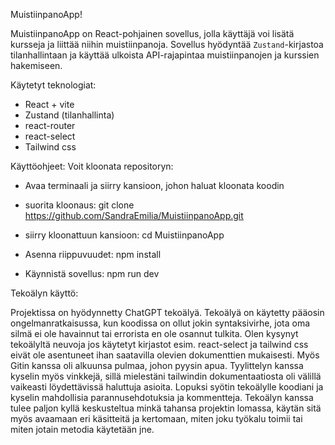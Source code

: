 MuistiinpanoApp!

MuistiinpanoApp on React-pohjainen sovellus, jolla käyttäjä voi lisätä kursseja ja liittää niihin muistiinpanoja. Sovellus hyödyntää `Zustand`-kirjastoa tilanhallintaan ja käyttää ulkoista API-rajapintaa muistiinpanojen ja kurssien hakemiseen.

Käytetyt teknologiat:
- React + vite
- Zustand (tilanhallinta)
- react-router
- react-select
- Tailwind css

Käyttöohjeet:
Voit kloonata repositoryn:
- Avaa terminaali ja siirry kansioon, johon haluat kloonata koodin
- suorita kloonaus: git clone https://github.com/SandraEmilia/MuistiinpanoApp.git
- siirry kloonattuun kansioon: cd MuistiinpanoApp

- Asenna riippuvuudet: npm install
- Käynnistä sovellus: npm run dev

Tekoälyn käyttö:

Projektissa on hyödynnetty ChatGPT tekoälyä. Tekoälyä on käytetty pääosin ongelmanratkaisussa, kun koodissa on ollut jokin syntaksivirhe, jota oma silmä ei ole havainnut tai errorista en ole osannut tulkita. Olen kysynyt tekoälyltä neuvoja jos käytetyt kirjastot esim. react-select ja tailwind css eivät ole asentuneet ihan saatavilla olevien dokumenttien mukaisesti. Myös Gitin kanssa oli alkuunsa pulmaa, johon pyysin apua. Tyylittelyn kanssa kyselin myös vinkkejä, sillä mielestäni tailwindin dokumentaatiosta oli välillä vaikeasti löydettävissä haluttuja asioita. Lopuksi syötin tekoälylle koodiani ja kyselin mahdollisia parannusehdotuksia ja kommentteja. Tekoälyn kanssa tulee paljon kyllä keskusteltua minkä tahansa projektin lomassa, käytän sitä myös avaamaan eri käsitteitä ja kertomaan, miten joku työkalu toimii tai miten jotain metodia käytetään jne. 
